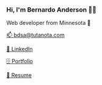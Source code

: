 ### Hi, I'm Bernardo Anderson 👋🏻
Web developer from Minnesota 🚤

[📫 bdsa@tutanota.com](mailto:bdsa@tutanota.com)

[🔗 LinkedIn](https://www.linkedin.com/in/bernardodsanderson/)

[🗄️ Portfolio](./portfolio.md)

[📝 Resume](https://github.com/bernardodsanderson/bernardodsanderson/files/7676919/anderson-resume.pdf)

